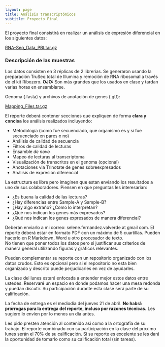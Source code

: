 ```yaml
---
layout: page
title: Análisis transcriptómicos
subtitle: Proyecto Final
---
```


El proyecto final consistirá en realizar un análisis de expresión diferencial en los 
siguientes datos:

[RNA-Seq_Data_PBI.tar.gz](https://drive.google.com/open?id=0B9ZVSRlHL8cIMkt6cDQtbGd2cFE)

### Descripción de las muestras

Los datos consisten en 3 réplicas de 2 librerías. Se generaron usando la 
preparación TruSeq total de Illumina y remoción de RNA ribosomal a través de el kit 
Ribozero. **OJO:** Son más grandes que los usados en clase y tardan varias horas en ensamblarse.

Genoma (.fasta) y archivos de anotación de genes (.gtf):

[Mapping_Files.tar.gz](datasets/Mapping_Files.tar.gz)

El reporte deberá contener secciones que expliquen de forma **clara y concisa** los 
análisis realizados incluyendo:

* Metodología (como fue secuenciado, que organismo es y si fue secuenciado en pares o no)
* Análisis de calidad de secuencia
* Filtros de calidad de lecturas
* Ensamble *de novo*
* Mapeo de lecturas al transcriptoma
* Visualización de transcritos en el genoma (opcional)
* Anotaciones via Trinotate de genes sobreexpresados
* Análisis de expresión diferencial 

La estructura es libre pero imaginen que estan enviando los resultados 
a uno de sus colaboradores. Piensen en que preguntas les interesarían:

* ¿Es buena la calidad de las lecturas?
* ¿Hay diferencias entre Sample-A y Sample-B?
* ¿Hay algo extraño? ¿Como lo interpretan?
* ¿Qué nos indican los genes más expresados? 
* ¿Qué nos indican los genes expresados de manera diferencial? 

Deberán enviarlo a mi correo: selene.fernandez.valverde at gmail com. 
El reporte deberá estar en formato PDF con un máximo de 5 cuartillas. 
Pueden hacerlo en R Markdown, Word u otro procesador de texto.  
No tienen que poner todos los datos pero si justificar sus criterios de 
manera general utilizando figuras y gráficos relevantes. 

Pueden complementar su reporte con un repositorio organizado con los 
datos crudos. Esto es opcional pero si el repositorio no esta bien 
organizado y descrito puede perjudicarles en vez de ayudarles. 

La clase del lunes estará enfocada a entender mejor estos datos entre ustedes. 
Reservaré un espacio en donde podamos hacer una mesa redonda y puedan discutir. 
Su participación durante esta clase será parte de su calificación.

La fecha de entrega es el mediodía del jueves 21 de abril. **No habrá prórrogas 
para la entrega del reporte, incluso por razones técnicas.** Les sugiero lo envíen 
por lo menos un día antes.  

Les pido presten atención al contenido así como a la ortografía de su 
trabajo. El reporte combinado con su participación en la clase del próximo lunes
serán el 70% de su calificación. 
Si su reporte es excelente se les dará la oportunidad de tomarlo como su
calificación total (sin tareas). 




